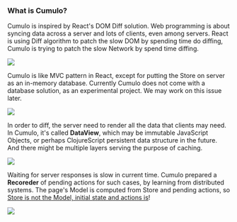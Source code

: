 
### What is Cumulo?

Cumulo is inspired by React's DOM Diff solution. Web programming is about syncing data across a server and lots of clients, even among servers. React is using Diff algorithm to patch the slow DOM by spending time do diffing, Cumulo is trying to patch the slow Network by spend time diffing.

![](diff.png)

Cumulo is like MVC pattern in React, except for putting the Store on server as an in-memory database. Currently Cumulo does not come with a database solution, as an experimental project. We may work on this issue later.

![](syncing.png)

In order to diff, the server need to render all the data that clients may need. In Cumulo, it's called **DataView**, which may be immutable JavaScript Objects, or perhaps ClojureScript persistent data structure in the future. And there might be multiple layers serving the purpose of caching.

![](caching.png)

Waiting for server responses is slow in current time. Cumulo prepared a **Recoreder** of pending actions for such cases, by learning from distributed systems. The page's Model is computed from Store and pending actions, so [Store is not the Model, initial state and actions is](https://medium.com/cumulo-project/in-flux-and-ssot-store-is-not-the-truth-actions-is-8094dcfcdb12)!

![](recorder.png)
